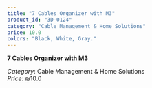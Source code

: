 ```yaml
---
title: "7 Cables Organizer with M3"
product_id: "3D-0124"
category: "Cable Management & Home Solutions"
price: 10.0
colors: "Black, White, Gray."
---
```


**7 Cables Organizer with M3**

*Category*: Cable Management & Home Solutions  
*Price*: ₪10.0

